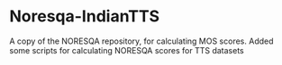 # Noresqa-IndianTTS
A copy of the NORESQA repository, for calculating MOS scores. Added some scripts for calculating NORESQA scores for TTS datasets
